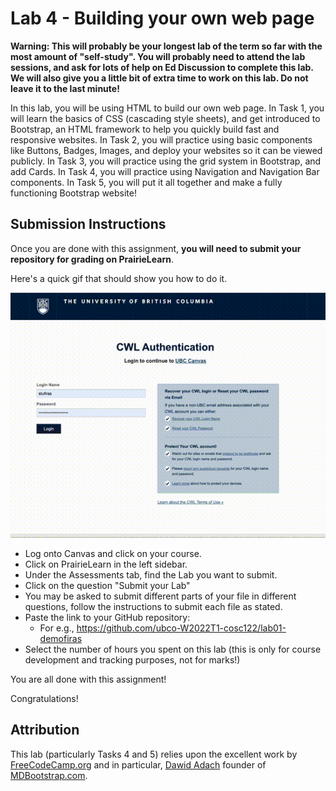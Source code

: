 # Lab 4 - Building your own web page

**Warning: This will probably be your longest lab of the term so far with the most amount of "self-study". You will probably need to attend the lab sessions, and ask for lots of help on Ed Discussion to complete this lab. We will also give you a little bit of extra time to work on this lab. Do not leave it to the last minute!**

In this lab, you will be using HTML to build our own web page.
In Task 1, you will learn the basics of CSS (cascading style sheets), and get introduced to Bootstrap, an HTML framework to help you quickly build fast and responsive websites.
In Task 2, you will practice using basic components like Buttons, Badges, Images, and deploy your websites so it can be viewed publicly.
In Task 3, you will practice using the grid system in Bootstrap, and add Cards.
In Task 4, you will practice using Navigation and Navigation Bar components.
In Task 5, you will put it all together and make a fully functioning Bootstrap website!

## Submission Instructions

Once you are done with this assignment, **you will need to submit your repository for grading on PrairieLearn**.

Here's a quick gif that should show you how to do it.

<img src="images/prairielearn_submit.gif">

- Log onto Canvas and click on your course.
- Click on PrairieLearn in the left sidebar.
- Under the Assessments tab, find the Lab you want to submit.
- Click on the question "Submit your Lab"
- You may be asked to submit different parts of your file in different questions, follow the instructions to submit each file as stated.
- Paste the link to your GitHub repository: 
    - For e.g., https://github.com/ubco-W2022T1-cosc122/lab01-demofiras
- Select the number of hours you spent on this lab (this is only for course development and tracking purposes, not for marks!)

You are all done with this assignment!

Congratulations!

## Attribution

This lab (particularly Tasks 4 and 5) relies upon the excellent work by [FreeCodeCamp.org](https://freecodecamp.org) and in particular, [Dawid Adach](https://dawidadach.com/en/) founder of [MDBootstrap.com](http://MDbootstrap.com).
